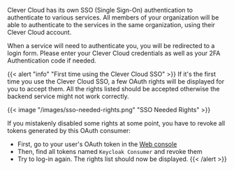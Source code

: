 Clever Cloud has its own SSO (Single Sign-On) authentication to authenticate to various services. All members of your organization will be able to authenticate
to the services in the same organization, using their Clever Cloud account.

When a service will need to authenticate you, you will be redirected to a login form. Please enter your Clever Cloud
credentials as well as your 2FA Authentication code if needed.

{{< alert "info" "First time using the Clever Cloud SSO" >}}
  If it's the first time you use the Clever Cloud SSO, a few OAuth rights will be displayed for you to accept them. All the rights
  listed should be accepted otherwise the backend service might not work correctly.

  {{< image "/images/sso-needed-rights.png" "SSO Needed Rights" >}}

  If you mistakenly disabled some rights at some point, you have to revoke all tokens generated by this OAuth consumer:
  - First, go to your user's OAuth token in the [Web console](https://console.clever-cloud.com/users/me/tokens)
  - Then, find all tokens named `Keycloak Consumer` and revoke them
  - Try to log-in again. The rights list should now be displayed.
{{< /alert >}}
